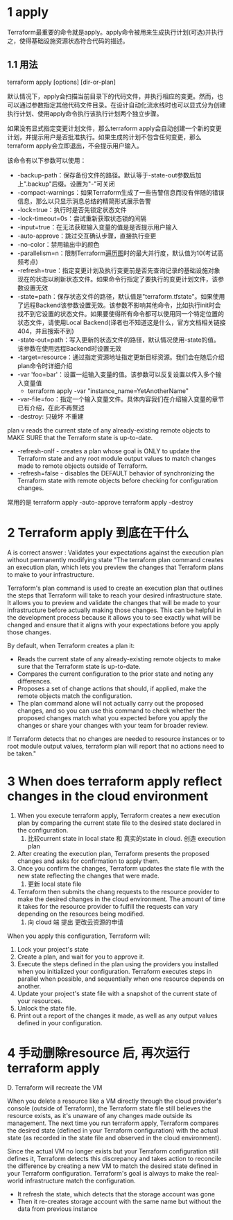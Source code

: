 
# 1 apply

Terraform最重要的命令就是apply。apply命令被用来生成执行计划(可选)并执行之，使得基础设施资源状态符合代码的描述。

## 1.1 用法

terraform apply [options] [dir-or-plan]

默认情况下，apply会扫描当前目录下的代码文件，并执行相应的变更。然而，也可以通过参数指定其他代码文件目录。在设计自动化流水线时也可以显式分为创建执行计划、使用apply命令执行该执行计划两个独立步骤。

如果没有显式指定变更计划文件，那么terraform apply会自动创建一个新的变更计划，并提示用户是否批准执行。如果生成的计划不包含任何变更，那么terraform apply会立即退出，不会提示用户输入。

该命令有以下参数可以使用：

- -backup-path：保存备份文件的路径。默认等于-state-out参数后加上".backup"后缀。设置为"-"可关闭
- -compact-warnings：如果Terraform生成了一些告警信息而没有伴随的错误信息，那么以只显示消息总结的精简形式展示告警
- -lock=true：执行时是否先锁定状态文件
- -lock-timeout=0s：尝试重新获取状态锁的间隔
- -input=true：在无法获取输入变量的值是是否提示用户输入
- -auto-approve：跳过交互确认步骤，直接执行变更
- -no-color：禁用输出中的颜色
- -parallelism=n：限制Terraform[遍历图](https://www.terraform.io/docs/internals/graph.html#walking-the-graph)时的最大并行度，默认值为10(考试高频考点)
- -refresh=true：指定变更计划及执行变更前是否先查询记录的基础设施对象现在的状态以刷新状态文件。如果命令行指定了要执行的变更计划文件，该参数设置无效
- -state=path：保存状态文件的路径，默认值是"terraform.tfstate"。如果使用了远程Backend该参数设置无效。该参数不影响其他命令，比如执行init时会找不到它设置的状态文件。如果要使得所有命令都可以使用同一个特定位置的状态文件，请使用Local Backend(译者也不知道这是什么，官方文档相关链接404，并且搜索不到)
- -state-out=path：写入更新的状态文件的路径，默认情况使用-state的值。该参数在使用远程Backend时设置无效
- -target=resource：通过指定资源地址指定更新目标资源。我们会在随后介绍plan命令时详细介绍
- -var 'foo=bar'：设置一组输入变量的值。该参数可以反复设置以传入多个输入变量值
    - terraform apply -var "instance_name=YetAnotherName"
- -var-file=foo：指定一个输入变量文件。具体内容我们在介绍输入变量的章节已有介绍，在此不再赘述
- -destroy: 只破坏 不重建 


plan v reads the current state of any already-existing remote objects to MAKE SURE that the Terraform state is up-to-date.
- -refresh-onlf - creates a plan whose goal is ONLY to update the Terraform state and any root module output values to match changes made to remote objects outside of Terraform.
- -refresh=false - disables the DEFAULT behavior of synchronizing the Terraform state with remote objects before checking for configuration changes.


常用的是 
terraform apply -auto-approve
terraform apply -destroy

# 2 Terraform apply 到底在干什么

A is correct answer : Validates your expectations against the execution plan without permanently modifying state
"The terraform plan command creates an execution plan, which lets you preview the changes that Terraform plans to make to your infrastructure.

Terraform's plan command is used to create an execution plan that outlines the steps that Terraform will take to reach your desired infrastructure state. It allows you to preview and validate the changes that will be made to your infrastructure before actually making those changes. This can be helpful in the development process because it allows you to see exactly what will be changed and ensure that it aligns with your expectations before you apply those changes.

By default, when Terraform creates a plan it:
- Reads the current state of any already-existing remote objects to make sure that the Terraform state is up-to-date.
- Compares the current configuration to the prior state and noting any differences.
- Proposes a set of change actions that should, if applied, make the remote objects match the configuration.
- The plan command alone will not actually carry out the proposed changes, and so you can use this command to check whether the proposed changes match what you expected before you apply the changes or share your changes with your team for broader review.

If Terraform detects that no changes are needed to resource instances or to root module output values, terraform plan will report that no actions
need to be taken."

# 3 When does terraform apply reflect changes in the cloud environment

1. When you execute terraform apply, Terraform creates a new execution plan by comparing the current state file to the desired state declared in the configuration. 
    1. 比较current state in local state 和 真实的state in cloud. 创造 execution plan
2. After creating the execution plan, Terraform presents the proposed changes and asks for confirmation to apply them. 
3. Once you confirm the changes, Terraform updates the state file with the new state reflecting the changes that were made. 
    1. 更新 local state file 
4. Terraform then submits the chang requests to the resource provider to make the desired changes in the cloud environment. The amount of time it takes for the resource provider to fulfill the requests can vary depending on the resources being modified.
    1.  向 cloud 端 提出 更改云资源的申请


When you apply this configuration, Terraform will:
1) Lock your project's state
2) Create a plan, and wait for you to approve it.
3) Execute the steps defined in the plan using the providers you installed when you initialized your configuration. Terraform executes steps in parallel when possible, and sequentially when one resource depends on another.
4) Update your project's state file with a snapshot of the current state of your resources.
5) Unlock the state file.
6) Print out a report of the changes it made, as well as any output values defined in your configuration.



# 4 手动删除resource 后, 再次运行terraform apply 

D. Terraform will recreate the VM

When you delete a resource like a VM directly through the cloud provider's console (outside of Terraform), the Terraform state file still believes the resource exists, as it's unaware of any changes made outside its management. The next time you run terraform apply, Terraform compares the desired state (defined in your Terraform configuration) with the actual state (as recorded in the state file and observed in the cloud environment).

Since the actual VM no longer exists but your Terraform configuration still defines it, Terraform detects this discrepancy and takes action to reconcile the difference by creating a new VM to match the desired state defined in your Terraform configuration. Terraform's goal is always to make the real-world infrastructure match the configuration.


- It refresh the state, which detects that the storage account was gone
- Then it re-creates storage account with the same name but without the data from previous instance




